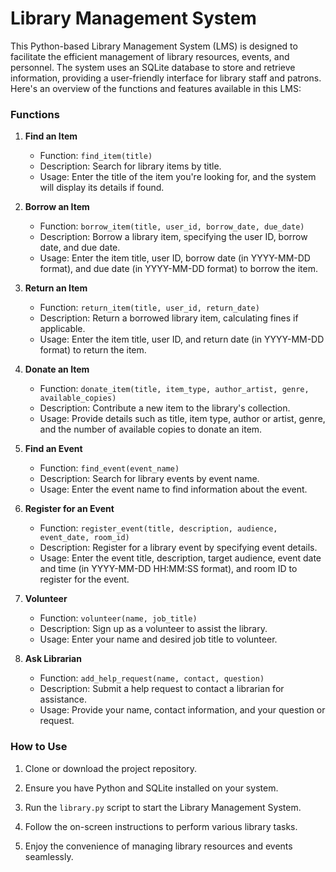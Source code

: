 # Library Management System

This Python-based Library Management System (LMS) is designed to facilitate the efficient management of library resources, events, and personnel. The system uses an SQLite database to store and retrieve information, providing a user-friendly interface for library staff and patrons. Here's an overview of the functions and features available in this LMS:

### Functions

1. **Find an Item**
   - Function: `find_item(title)`
   - Description: Search for library items by title.
   - Usage: Enter the title of the item you're looking for, and the system will display its details if found.

2. **Borrow an Item**
   - Function: `borrow_item(title, user_id, borrow_date, due_date)`
   - Description: Borrow a library item, specifying the user ID, borrow date, and due date.
   - Usage: Enter the item title, user ID, borrow date (in YYYY-MM-DD format), and due date (in YYYY-MM-DD format) to borrow the item.

3. **Return an Item**
   - Function: `return_item(title, user_id, return_date)`
   - Description: Return a borrowed library item, calculating fines if applicable.
   - Usage: Enter the item title, user ID, and return date (in YYYY-MM-DD format) to return the item.

4. **Donate an Item**
   - Function: `donate_item(title, item_type, author_artist, genre, available_copies)`
   - Description: Contribute a new item to the library's collection.
   - Usage: Provide details such as title, item type, author or artist, genre, and the number of available copies to donate an item.

5. **Find an Event**
   - Function: `find_event(event_name)`
   - Description: Search for library events by event name.
   - Usage: Enter the event name to find information about the event.

6. **Register for an Event**
   - Function: `register_event(title, description, audience, event_date, room_id)`
   - Description: Register for a library event by specifying event details.
   - Usage: Enter the event title, description, target audience, event date and time (in YYYY-MM-DD HH:MM:SS format), and room ID to register for the event.

7. **Volunteer**
   - Function: `volunteer(name, job_title)`
   - Description: Sign up as a volunteer to assist the library.
   - Usage: Enter your name and desired job title to volunteer.

8. **Ask Librarian**
   - Function: `add_help_request(name, contact, question)`
   - Description: Submit a help request to contact a librarian for assistance.
   - Usage: Provide your name, contact information, and your question or request.

### How to Use

1. Clone or download the project repository.

2. Ensure you have Python and SQLite installed on your system.

3. Run the `library.py` script to start the Library Management System.

4. Follow the on-screen instructions to perform various library tasks.

5. Enjoy the convenience of managing library resources and events seamlessly.
